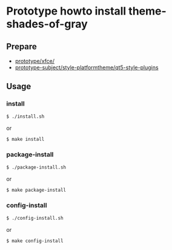
# Prototype howto install theme-shades-of-gray


## Prepare

* [prototype/xfce/](../../../../prototype/xfce/)
* [prototype-subject/style-platformtheme/qt5-style-plugins](../../../../prototype-subject/style-platformtheme/qt5-style-plugins/)


## Usage

### install

``` sh
$ ./install.sh
```

or

``` sh
$ make install
```


### package-install

``` sh
$ ./package-install.sh
```

or

``` sh
$ make package-install
```


### config-install

``` sh
$ ./config-install.sh
```

or

``` sh
$ make config-install
```
